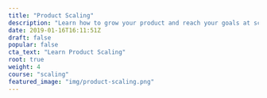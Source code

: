 ```yaml
---
title: "Product Scaling"
description: "Learn how to grow your product and reach your goals at scale. Develop a product strategy, learn how to test that strategy through experimentation and the challenges to product scaling. Finally, complete your own lean sprints for your product and experience how to run a product team at scale."
date: 2019-01-16T16:11:51Z
draft: false
popular: false
cta_text: "Learn Product Scaling"
root: true
weight: 4
course: "scaling"
featured_image: "img/product-scaling.png"
---
```


